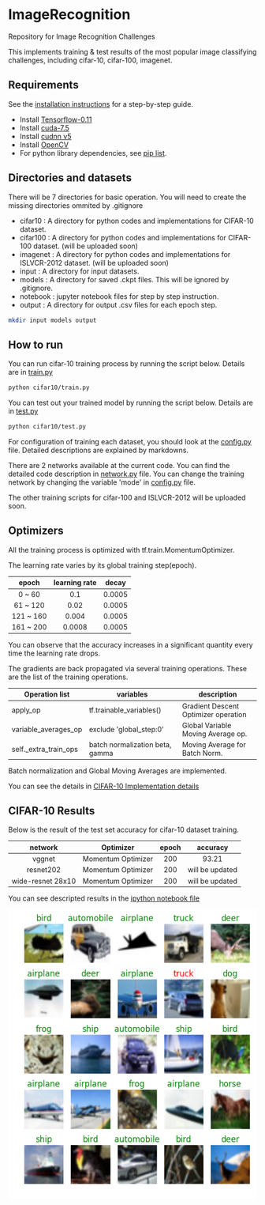 # ImageRecognition
Repository for Image Recognition Challenges

This implements training & test results of the most popular image classifying challenges, including cifar-10, cifar-100, imagenet.

## Requirements
See the [installation instructions](INSTALL.md) for a step-by-step guide.
- Install [Tensorflow-0.11]()
- Install [cuda-7.5]()
- Install [cudnn v5]()
- Install [OpenCV]()
- For python library dependencies, see [pip list](pip_list.sh).

## Directories and datasets
There will be 7 directories for basic operation. You will need to create the missing directories ommited by .gitignore

- cifar10 : A directory for python codes and implementations for CIFAR-10 dataset.
- cifar100 : A directory for python codes and implementations for CIFAR-100 dataset. (will be uploaded soon)
- imagenet : A directory for python codes and implementations for ISLVCR-2012 dataset. (will be uploaded soon)
- input : A directory for input datasets.
- models : A directory for saved .ckpt files. This will be ignored by .gitignore.
- notebook : jupyter notebook files for step by step instruction.
- output : A directory for output .csv files for each epoch step.
```bash
mkdir input models output
```

## How to run
You can run cifar-10 training process by running the script below. Details are in [train.py](cifar10/train.py)
```bash
python cifar10/train.py
```

You can test out your trained model by running the script below. Details are in [test.py](cifar10/test.py)
```bash
python cifar10/test.py
```

For configuration of training each dataset, you should look at the [config.py](cifar10/config.py) file.
Detailed descriptions are explained by markdowns.

There are 2 networks available at the current code.
You can find the detailed code description in [network.py](cifar10/network.py) file.
You can change the training network by changing the variable 'mode' in [config.py](cifar10/config.py) file.

The other training scripts for cifar-100 and ISLVCR-2012 will be uploaded soon.

## Optimizers
All the training process is optimized with tf.train.MomentumOptimizer.

The learning rate varies by its global training step(epoch).

|   epoch   | learning rate |  decay |
|:---------:|:-------------:|:------:|
|   0 ~ 60  |      0.1      | 0.0005 |
|  61 ~ 120 |      0.02     | 0.0005 |
| 121 ~ 160 |     0.004     | 0.0005 |
| 161 ~ 200 |     0.0008    | 0.0005 |

You can observe that the accuracy increases in a significant quantity every time the learning rate drops.

The gradients are back propagated via several training operations.
These are the list of the training operations. 

| Operation list           | variables                         | description                          |
|--------------------------|-----------------------------------|--------------------------------------|
| apply\_op                | tf.trainable\_variables()         | Gradient Descent Optimizer operation |
| variable\_averages\_op   | exclude 'global\_step:0'          | Global Variable Moving Average op.   |
| self.\_extra\_train\_ops | batch normalization beta, gamma   | Moving Average for Batch Norm.       |

Batch normalization and Global Moving Averages are implemented.

You can see the details in [CIFAR-10 Implementation details](cifar10/README.md)

## CIFAR-10 Results
Below is the result of the test set accuracy for cifar-10 dataset training.

| network           | Optimizer          | epoch | accuracy        |
|:-----------------:|--------------------|:-----:|:---------------:|
| vggnet            | Momentum Optimizer | 200   | 93.21           |
| resnet202         | Momentum Optimizer | 200   | will be updated |
| wide-resnet 28x10 | Momentum Optimizer | 200   | will be updated |

You can see descripted results in the [ipython notebook file](notebook/cifar10_notebook.ipynb)

![alt text](notebook/cifar10_result.png "CIFAR-10 Test Results : ")
